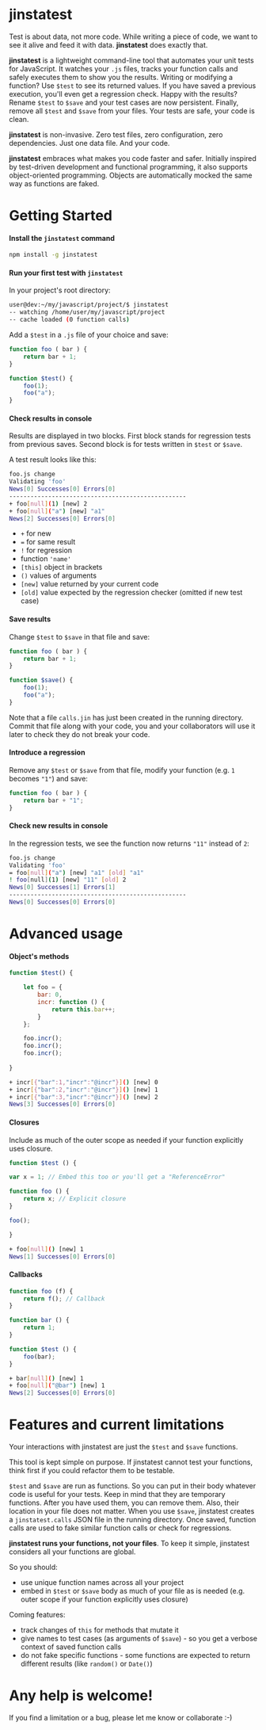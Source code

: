 # jinstatest
Test is about data, not more code. While writing a piece of code, we want to see it alive and feed it with data. **jinstatest** does exactly that.

**jinstatest** is a lightweight command-line tool that automates your unit tests for JavaScript. It watches your `.js` files, tracks your function calls and safely executes them to show you the results. Writing or modifying a function? Use `$test` to see its returned values. If you have saved a previous execution, you'll even get a regression check. Happy with the results? Rename `$test` to `$save` and your test cases are now persistent. Finally, remove all `$test` and `$save` from your files. Your tests are safe, your code is clean.

**jinstatest** is non-invasive. Zero test files, zero configuration, zero dependencies. Just one data file. And your code.

**jinstatest** embraces what makes you code faster and safer. Initially inspired by test-driven development and functional programming, it also supports object-oriented programming. Objects are automatically mocked the same way as functions are faked.

# Getting Started

#### Install the `jinstatest` command

```sh
npm install -g jinstatest
```

#### Run your first test with `jinstatest`

In your project's root directory:

```sh
user@dev:~/my/javascript/project/$ jinstatest
-- watching /home/user/my/javascript/project
-- cache loaded (0 function calls)
```

Add a `$test` in a `.js` file of your choice and save:

```js
function foo ( bar ) {
    return bar + 1;
}

function $test() {
    foo(1);
    foo("a");
}
```

#### Check results in console

Results are displayed in two blocks. First block stands for regression tests from previous saves. Second block is for tests written in `$test` or `$save`.

A test result looks like this:

```sh
foo.js change
Validating 'foo'
News[0] Successes[0] Errors[0]
--------------------------------------------------
+ foo[null](1) [new] 2
+ foo[null]("a") [new] "a1"
News[2] Successes[0] Errors[0]
```
- `+` for new
- `=` for same result
- `!` for regression
- function `'name'`
- `[this]` object in brackets
- `()` values of arguments
- `[new]` value returned by your current code
- `[old]` value expected by the regression checker (omitted if new test case)


#### Save results

Change `$test` to `$save` in that file and save:

```js
function foo ( bar ) {
    return bar + 1;
}

function $save() {
    foo(1);
    foo("a");
}
```

Note that a file `calls.jin` has just been created in the running directory. Commit that file along with your code, you and your collaborators will use it later to check they do not break your code.

#### Introduce a regression

Remove any `$test` or `$save` from that file, modify your function (e.g. `1` becomes `"1"`) and save:

```js
function foo ( bar ) {
    return bar + "1";
}
```

#### Check new results in console

In the regression tests, we see the function now returns `"11"` instead of `2`:

```sh
foo.js change
Validating 'foo'
= foo[null]("a") [new] "a1" [old] "a1"
! foo[null](1) [new] "11" [old] 2
News[0] Successes[1] Errors[1]
--------------------------------------------------
News[0] Successes[0] Errors[0]
```

# Advanced usage

#### Object's methods

```js
function $test() {

    let foo = {
        bar: 0,
        incr: function () {
            return this.bar++;
        }
    };

    foo.incr();
    foo.incr();
    foo.incr();
    
}
```

```sh
+ incr[{"bar":1,"incr":"@incr"}]() [new] 0
+ incr[{"bar":2,"incr":"@incr"}]() [new] 1
+ incr[{"bar":3,"incr":"@incr"}]() [new] 2
News[3] Successes[0] Errors[0]
```

#### Closures

Include as much of the outer scope as needed if your function explicitly uses closure.

```js
function $test () {

var x = 1; // Embed this too or you'll get a "ReferenceError"

function foo () {
    return x; // Explicit closure
}

foo();

}
```

```sh
+ foo[null]() [new] 1
News[1] Successes[0] Errors[0]
```

#### Callbacks

```js
function foo (f) {
    return f(); // Callback
}

function bar () {
    return 1;
}

function $test () {
    foo(bar);
}
```

```sh
+ bar[null]() [new] 1
+ foo[null]("@bar") [new] 1
News[2] Successes[0] Errors[0]
```


# Features and current limitations

Your interactions with jinstatest are just the `$test` and `$save` functions.

This tool is kept simple on purpose. If jinstatest cannot test your functions, think first if you could refactor them to be testable.

`$test` and `$save` are run as functions. So you can put in their body whatever code is useful for your tests. Keep in mind that they are temporary functions. After you have used them, you can remove them. Also, their location in your file does not matter.
When you use `$save`, jinstatest creates a `jinstatest.calls` JSON file in the running directory. Once saved, function calls are used to fake similar function calls or check for regressions.

**jinstatest runs your functions, not your files**. To keep it simple, jinstatest considers all your functions are global.

So you should:
- use unique function names across all your project
- embed in `$test` or `$save` body as much of your file as is needed (e.g. outer scope if your function explicitly uses closure)

Coming features:
- track changes of `this` for methods that mutate it
- give names to test cases (as arguments of `$save`) - so you get a verbose context of saved function calls
- do not fake specific functions - some functions are expected to return different results (like `random()` or `Date()`)

# Any help is welcome!

If you find a limitation or a bug, please let me know or collaborate :-)
